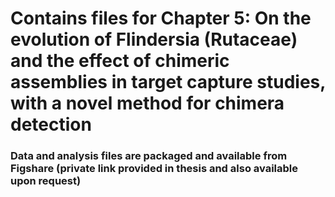 # Contains files for Chapter 5: On the evolution of Flindersia (Rutaceae) and the effect of chimeric assemblies in target capture studies, with a novel method for chimera detection

### Data and analysis files are packaged and available from Figshare (private link provided in thesis and also available upon request)
